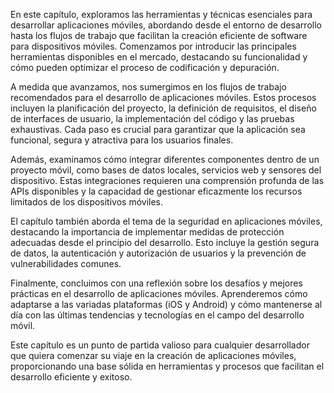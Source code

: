 En este capítulo, exploramos las herramientas y técnicas esenciales para desarrollar aplicaciones móviles, abordando desde el entorno de desarrollo hasta los flujos de trabajo que facilitan la creación eficiente de software para dispositivos móviles. Comenzamos por introducir las principales herramientas disponibles en el mercado, destacando su funcionalidad y cómo pueden optimizar el proceso de codificación y depuración.

A medida que avanzamos, nos sumergimos en los flujos de trabajo recomendados para el desarrollo de aplicaciones móviles. Estos procesos incluyen la planificación del proyecto, la definición de requisitos, el diseño de interfaces de usuario, la implementación del código y las pruebas exhaustivas. Cada paso es crucial para garantizar que la aplicación sea funcional, segura y atractiva para los usuarios finales.

Además, examinamos cómo integrar diferentes componentes dentro de un proyecto móvil, como bases de datos locales, servicios web y sensores del dispositivo. Estas integraciones requieren una comprensión profunda de las APIs disponibles y la capacidad de gestionar eficazmente los recursos limitados de los dispositivos móviles.

El capítulo también aborda el tema de la seguridad en aplicaciones móviles, destacando la importancia de implementar medidas de protección adecuadas desde el principio del desarrollo. Esto incluye la gestión segura de datos, la autenticación y autorización de usuarios y la prevención de vulnerabilidades comunes.

Finalmente, concluimos con una reflexión sobre los desafíos y mejores prácticas en el desarrollo de aplicaciones móviles. Aprenderemos cómo adaptarse a las variadas plataformas (iOS y Android) y cómo mantenerse al día con las últimas tendencias y tecnologías en el campo del desarrollo móvil.

Este capítulo es un punto de partida valioso para cualquier desarrollador que quiera comenzar su viaje en la creación de aplicaciones móviles, proporcionando una base sólida en herramientas y procesos que facilitan el desarrollo eficiente y exitoso.
